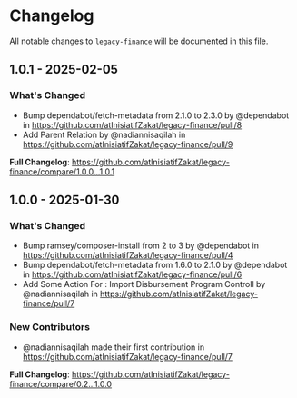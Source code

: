 # Changelog

All notable changes to `legacy-finance` will be documented in this file.

## 1.0.1 - 2025-02-05

### What's Changed

* Bump dependabot/fetch-metadata from 2.1.0 to 2.3.0 by @dependabot in https://github.com/atInisiatifZakat/legacy-finance/pull/8
* Add Parent Relation by @nadiannisaqilah in https://github.com/atInisiatifZakat/legacy-finance/pull/9

**Full Changelog**: https://github.com/atInisiatifZakat/legacy-finance/compare/1.0.0...1.0.1

## 1.0.0 - 2025-01-30

### What's Changed

* Bump ramsey/composer-install from 2 to 3 by @dependabot in https://github.com/atInisiatifZakat/legacy-finance/pull/4
* Bump dependabot/fetch-metadata from 1.6.0 to 2.1.0 by @dependabot in https://github.com/atInisiatifZakat/legacy-finance/pull/6
* Add Some Action For : Import Disbursement Program Controll by @nadiannisaqilah in https://github.com/atInisiatifZakat/legacy-finance/pull/7

### New Contributors

* @nadiannisaqilah made their first contribution in https://github.com/atInisiatifZakat/legacy-finance/pull/7

**Full Changelog**: https://github.com/atInisiatifZakat/legacy-finance/compare/0.2...1.0.0
